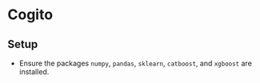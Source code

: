 # Cogito

## Setup
- Ensure the packages `numpy`, `pandas`, `sklearn`, `catboost`, and `xgboost` are installed.
